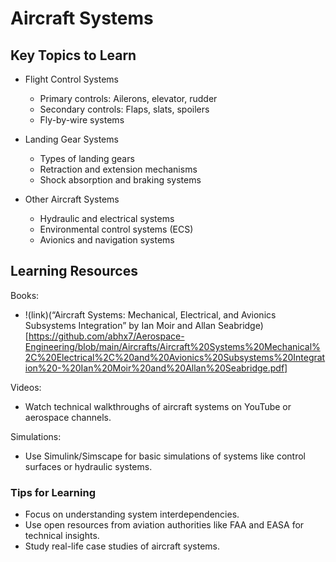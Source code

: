 # Aircraft Systems

## Key Topics to Learn

- Flight Control Systems
  - Primary controls: Ailerons, elevator, rudder
  - Secondary controls: Flaps, slats, spoilers
  - Fly-by-wire systems

- Landing Gear Systems
  - Types of landing gears
  - Retraction and extension mechanisms
  - Shock absorption and braking systems

- Other Aircraft Systems
  - Hydraulic and electrical systems
  - Environmental control systems (ECS)
  - Avionics and navigation systems

## Learning Resources

Books:
- !(link)(“Aircraft Systems: Mechanical, Electrical, and Avionics Subsystems Integration” by Ian Moir and Allan Seabridge)[https://github.com/abhx7/Aerospace-Engineering/blob/main/Aircrafts/Aircraft%20Systems%20Mechanical%2C%20Electrical%2C%20and%20Avionics%20Subsystems%20Integration%20-%20Ian%20Moir%20and%20Allan%20Seabridge.pdf]

Videos:
- Watch technical walkthroughs of aircraft systems on YouTube or aerospace channels.

Simulations:
- Use Simulink/Simscape for basic simulations of systems like control surfaces or hydraulic systems.

### Tips for Learning
- Focus on understanding system interdependencies.
- Use open resources from aviation authorities like FAA and EASA for technical insights.
- Study real-life case studies of aircraft systems.
